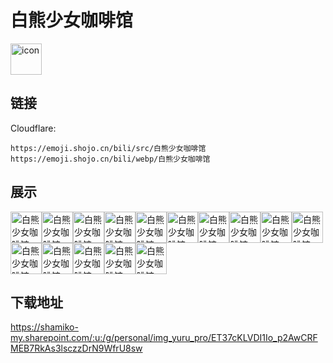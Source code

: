 # 白熊少女咖啡馆
<img src="https://emoji.shojo.cn/bili/src/白熊少女咖啡馆/icon.png" width="50" height="50" alt="icon">

## 链接
Cloudflare:
```
https://emoji.shojo.cn/bili/src/白熊少女咖啡馆
https://emoji.shojo.cn/bili/webp/白熊少女咖啡馆
```
## 展示
<img src="https://emoji.shojo.cn/bili/src/白熊少女咖啡馆/白熊少女咖啡馆-开创噜.png" width="50" height="50" alt="白熊少女咖啡馆-开创噜"><img src="https://emoji.shojo.cn/bili/src/白熊少女咖啡馆/白熊少女咖啡馆-呃.png" width="50" height="50" alt="白熊少女咖啡馆-呃"><img src="https://emoji.shojo.cn/bili/src/白熊少女咖啡馆/白熊少女咖啡馆-好耶.png" width="50" height="50" alt="白熊少女咖啡馆-好耶"><img src="https://emoji.shojo.cn/bili/src/白熊少女咖啡馆/白熊少女咖啡馆-噢老婆.png" width="50" height="50" alt="白熊少女咖啡馆-噢老婆"><img src="https://emoji.shojo.cn/bili/src/白熊少女咖啡馆/白熊少女咖啡馆-取证.png" width="50" height="50" alt="白熊少女咖啡馆-取证"><img src="https://emoji.shojo.cn/bili/src/白熊少女咖啡馆/白熊少女咖啡馆-正确的.png" width="50" height="50" alt="白熊少女咖啡馆-正确的"><img src="https://emoji.shojo.cn/bili/src/白熊少女咖啡馆/白熊少女咖啡馆-打咩.png" width="50" height="50" alt="白熊少女咖啡馆-打咩"><img src="https://emoji.shojo.cn/bili/src/白熊少女咖啡馆/白熊少女咖啡馆-带罕见.png" width="50" height="50" alt="白熊少女咖啡馆-带罕见"><img src="https://emoji.shojo.cn/bili/src/白熊少女咖啡馆/白熊少女咖啡馆-铁暗恋.png" width="50" height="50" alt="白熊少女咖啡馆-铁暗恋"><img src="https://emoji.shojo.cn/bili/src/白熊少女咖啡馆/白熊少女咖啡馆-说啥呢.png" width="50" height="50" alt="白熊少女咖啡馆-说啥呢"><img src="https://emoji.shojo.cn/bili/src/白熊少女咖啡馆/白熊少女咖啡馆-我不道啊.png" width="50" height="50" alt="白熊少女咖啡馆-我不道啊"><img src="https://emoji.shojo.cn/bili/src/白熊少女咖啡馆/白熊少女咖啡馆-阿这.png" width="50" height="50" alt="白熊少女咖啡馆-阿这"><img src="https://emoji.shojo.cn/bili/src/白熊少女咖啡馆/白熊少女咖啡馆-黑化.png" width="50" height="50" alt="白熊少女咖啡馆-黑化"><img src="https://emoji.shojo.cn/bili/src/白熊少女咖啡馆/白熊少女咖啡馆-结婚.png" width="50" height="50" alt="白熊少女咖啡馆-结婚"><img src="https://emoji.shojo.cn/bili/src/白熊少女咖啡馆/白熊少女咖啡馆-闪亮登场.png" width="50" height="50" alt="白熊少女咖啡馆-闪亮登场">

## 下载地址

https://shamiko-my.sharepoint.com/:u:/g/personal/img_yuru_pro/ET37cKLVDI1Io_p2AwCRFMEB7RkAs3lsczzDrN9WfrU8sw